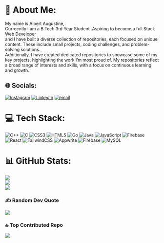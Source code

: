 # 💫 About Me:
My name is Albert Augustine,<br>Currecntly i am a B.Tech 3rd Year Student .Aspiring to become a full Stack Web Developer<br>and I have built a diverse collection of repositories, each focused on unique content. These include small projects, coding challenges, and problem-solving solutions. <br>Additionally, I have created dedicated repositories to showcase some of my key projects, highlighting the work I’m most proud of. My repositories reflect a broad range of interests and skills, with a focus on continuous learning and growth.


## 🌐 Socials:
[![Instagram](https://img.shields.io/badge/Instagram-%23E4405F.svg?logo=Instagram&logoColor=white)](https://instagram.com/albert_augustine_yaknow) [![LinkedIn](https://img.shields.io/badge/LinkedIn-%230077B5.svg?logo=linkedin&logoColor=white)](https://linkedin.com/in/albertaugustine1884) [![email](https://img.shields.io/badge/Email-D14836?logo=gmail&logoColor=white)](mailto:albertaugustine1884@gmail.com) 

# 💻 Tech Stack:
![C++](https://img.shields.io/badge/c++-%2300599C.svg?style=plastic&logo=c%2B%2B&logoColor=white) ![C](https://img.shields.io/badge/c-%2300599C.svg?style=plastic&logo=c&logoColor=white) ![CSS3](https://img.shields.io/badge/css3-%231572B6.svg?style=plastic&logo=css3&logoColor=white) ![HTML5](https://img.shields.io/badge/html5-%23E34F26.svg?style=plastic&logo=html5&logoColor=white) ![Go](https://img.shields.io/badge/go-%2300ADD8.svg?style=plastic&logo=go&logoColor=white) ![Java](https://img.shields.io/badge/java-%23ED8B00.svg?style=plastic&logo=openjdk&logoColor=white) ![JavaScript](https://img.shields.io/badge/javascript-%23323330.svg?style=plastic&logo=javascript&logoColor=%23F7DF1E) ![Firebase](https://img.shields.io/badge/firebase-%23039BE5.svg?style=plastic&logo=firebase) ![React](https://img.shields.io/badge/react-%2320232a.svg?style=plastic&logo=react&logoColor=%2361DAFB) ![TailwindCSS](https://img.shields.io/badge/tailwindcss-%2338B2AC.svg?style=plastic&logo=tailwind-css&logoColor=white) ![Appwrite](https://img.shields.io/badge/Appwrite-%23FD366E.svg?style=plastic&logo=appwrite&logoColor=white) ![Firebase](https://img.shields.io/badge/firebase-a08021?style=plastic&logo=firebase&logoColor=ffcd34) ![MySQL](https://img.shields.io/badge/mysql-4479A1.svg?style=plastic&logo=mysql&logoColor=white)
# 📊 GitHub Stats:
![](https://github-readme-stats.vercel.app/api?username=Pyro-Warrior-1884&theme=tokyonight&hide_border=false&include_all_commits=true&count_private=true)<br/>
![](https://nirzak-streak-stats.vercel.app/?user=Pyro-Warrior-1884&theme=tokyonight&hide_border=false)<br/>
![](https://github-readme-stats.vercel.app/api/top-langs/?username=Pyro-Warrior-1884&theme=tokyonight&hide_border=false&include_all_commits=true&count_private=true&layout=compact)

### ✍️ Random Dev Quote
![](https://quotes-github-readme.vercel.app/api?type=horizontal&theme=tokyonight)

### 🔝 Top Contributed Repo
![](https://github-contributor-stats.vercel.app/api?username=Pyro-Warrior-1884&limit=5&theme=vue-dark&combine_all_yearly_contributions=true)

<!-- Proudly created with GPRM ( https://gprm.itsvg.in ) -->
